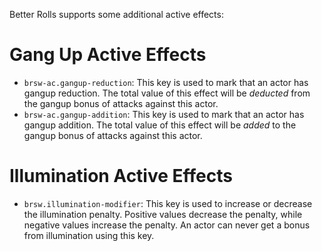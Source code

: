 Better Rolls supports some additional active effects:

# Gang Up Active Effects
- `brsw-ac.gangup-reduction`: This key is used to mark that an actor has gangup reduction. The total value of this effect will be *deducted* from the gangup bonus of attacks against this actor.
- `brsw-ac.gangup-addition`: This key is used to mark that an actor has gangup addition. The total value of this effect will be *added* to the gangup bonus of attacks against this actor.

# Illumination Active Effects
- `brsw.illumination-modifier`: This key is used to increase or decrease the illumination penalty. Positive values decrease the penalty, while negative values increase the penalty. An actor can never get a bonus from illumination using this key.